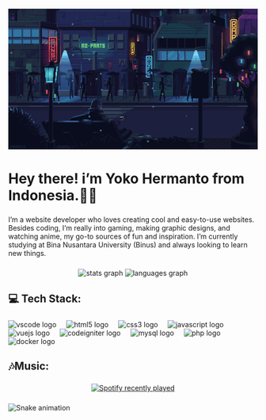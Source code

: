 ![Pixel Art](./pixelart.gif)

<h1 align="left">Hey there! i’m Yoko Hermanto from Indonesia.👋🏻</h1>

###

<p align="left">I’m a website developer who loves creating cool and easy-to-use websites. Besides coding, I’m really into gaming, making graphic designs, and watching anime, my go-to sources of fun and inspiration. I’m currently studying at Bina Nusantara University (Binus) and always looking to learn new things.</p>

###

<div align="center">
  <img src="https://github-readme-stats.vercel.app/api?username=YokoHermanto1&hide_title=false&hide_rank=false&show_icons=true&include_all_commits=true&count_private=true&disable_animations=false&theme=dracula&locale=en&hide_border=false&order=1" height="150" alt="stats graph"  />
  <img src="https://github-readme-stats.vercel.app/api/top-langs?username=YokoHermanto1&locale=en&hide_title=false&layout=compact&card_width=320&langs_count=5&theme=dracula&hide_border=false&order=2" height="150" alt="languages graph"  />
</div>

###

<h2 align="left">💻 Tech Stack:</h2>

###

<div align="left">
  <img src="https://cdn.jsdelivr.net/gh/devicons/devicon/icons/vscode/vscode-original.svg" height="40" alt="vscode logo"  />
  <img width="12" />
  <img src="https://cdn.jsdelivr.net/gh/devicons/devicon/icons/html5/html5-original.svg" height="40" alt="html5 logo"  />
  <img width="12" />
  <img src="https://cdn.jsdelivr.net/gh/devicons/devicon/icons/css3/css3-original.svg" height="40" alt="css3 logo"  />
  <img width="12" />
  <img src="https://cdn.jsdelivr.net/gh/devicons/devicon/icons/javascript/javascript-original.svg" height="40" alt="javascript logo"  />
  <img width="12" />
  <img src="https://cdn.jsdelivr.net/gh/devicons/devicon/icons/vuejs/vuejs-original.svg" height="40" alt="vuejs logo"  />
  <img width="12" />
  <img src="https://cdn.jsdelivr.net/gh/devicons/devicon/icons/codeigniter/codeigniter-plain.svg" height="40" alt="codeigniter logo"  />
  <img width="12" />
  <img src="https://cdn.jsdelivr.net/gh/devicons/devicon/icons/mysql/mysql-original.svg" height="40" alt="mysql logo"  />
  <img width="12" />
  <img src="https://cdn.jsdelivr.net/gh/devicons/devicon/icons/php/php-original.svg" height="40" alt="php logo"  />
  <img width="12" />
  <img src="https://cdn.jsdelivr.net/gh/devicons/devicon/icons/docker/docker-original.svg" height="40" alt="docker logo"  />
</div>

###

<h2 align="left">🎶Music:</h2>

###

<div align="center">
  <a href="https://open.spotify.com/user/31dgkoactzl2za5rfmco7fjpqp4e">
    <img src="https://spotify-recently-played-readme.vercel.app/api?user=31dgkoactzl2za5rfmco7fjpqp4e&count=5&unique=true" alt="Spotify recently played"  />
  </a>
</div>

###

<picture>
  <source media="(prefers-color-scheme: dark)" srcset="https://raw.githubusercontent.com/YokoHermanto1/YokoHermanto1/output/github-snake-dark.svg" />
  <source media="(prefers-color-scheme: light)" srcset="https://raw.githubusercontent.com/YokoHermanto1/YokoHermanto1/output/github-snake.svg" />
  <img src="https://raw.githubusercontent.com/YokoHermanto1/YokoHermanto1/output/snake.svg" alt="Snake animation" />
</picture>

